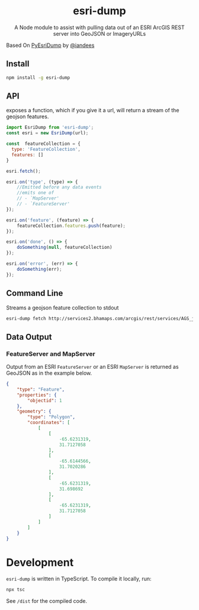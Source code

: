 <h1 align=center>esri-dump</h1>

<p align=center>A Node module to assist with pulling data out of an ESRI ArcGIS REST server into GeoJSON or ImageryURLs</p>

Based On [PyEsriDump](http://github.com/openaddresses/pyesridump) by [@iandees](https://github.com/iandees)

## Install

```sh
npm install -g esri-dump
```

## API

exposes a function, which if you give it a url, will return a stream of the geojson features.

```js
import EsriDump from 'esri-dump';
const esri = new EsriDump(url);

const  featureCollection = {
  type: 'FeatureCollection',
  features: []
}

esri.fetch();

esri.on('type', (type) => {
    //Emitted before any data events
    //emits one of
    // - `MapServer'
    // - `FeatureServer'
});

esri.on('feature', (feature) => {
    featureCollection.features.push(feature);
});

esri.on('done', () => {
    doSomething(null, featureCollection)
});

esri.on('error', (err) => {
    doSomething(err);
});
```

## Command Line

Streams a geojson feature collection to stdout

```sh
esri-dump fetch http://services2.bhamaps.com/arcgis/rest/services/AGS_jackson_co_il_taxmap/MapServer/0 > output.geojson
```

## Data Output

### FeatureServer and MapServer

Output from an ESRI `FeatureServer` or an ESRI `MapServer` is returned as GeoJSON as in the example below.

```json
{
    "type": "Feature",
    "properties": {
        "objectid": 1
    },
    "geometry": {
        "type": "Polygon",
        "coordinates": [
            [
                [
                    -65.6231319,
                    31.7127058
                ],
                [
                    -65.6144566,
                    31.7020286
                ],
                [
                    -65.6231319,
                    31.698692
                ],
                [
                    -65.6231319,
                    31.7127058
                ]
            ]
        ]
    }
}
```

# Development

`esri-dump` is written in TypeScript. To compile it locally, run:

```sh
npx tsc
```

See `/dist` for the compiled code.

